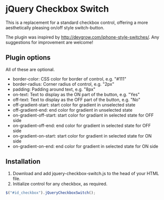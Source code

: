 # jQuery Checkbox Switch

This is a replacement for a standard checkbox control, offering a more aesthetically pleasing on/off style switch-button.

The plugin was inspired by http://devgrow.com/iphone-style-switches/. Any suggestions for improvement are welcome!

## Plugin options

All of these are optional.

* border-color: CSS color for border of control, e.g. "#111"
* border-radius: Corner radius of control, e.g. "2px"
* padding: Padding around text, e.g. "8px"
* on-text: Text to display as the ON part of the button, e.g. "Yes"
* off-text: Text to display as the OFF part of the button, e.g. "No"
* off-gradient-start: start color for gradient in unselected state
* off-gradient-end: end color for gradient in unselected state
* on-gradient-off-start: start color for gradiant in selected state for OFF side
* on-gradient-off-end: end color for gradient in selected state for OFF side
* on-gradient-on-start: start color for gradient in selected state for ON side
* on-gradient-on-end: end color for gradient in selected state for ON side

## Installation

1. Download and add jquery-checkbox-switch.js to the head of your HTML file.
2. Initialize control for any checkbox, as required.

```javascript
$("#id_checkbox").jQueryCheckboxSwitch();
```
